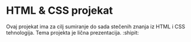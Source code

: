# HTML & CSS projekat
Ovaj projekat ima za cilj sumiranje do sada stečenih znanja iz HTML i CSS tehnologija.
Tema projekta je lična prezentacija. :shipit: